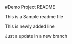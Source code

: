 #Demo Project README

This is a Sample readme file


This is newly added line

Just a update in a new branch
